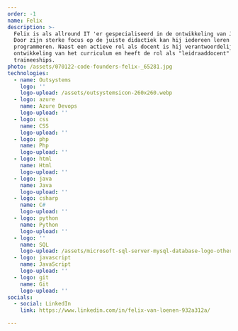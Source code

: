 ```yaml
---
order: -1
name: Felix
description: >-
  Felix is als allround IT 'er gespecialiseerd in de ontwikkeling van Junioren.
  Door zijn sterke focus op de juiste didactiek kan hij iedereen leren
  programmeren. Naast een actieve rol als docent is hij verantwoordelijk voor de
  ontwikkeling van het curriculum en heeft de rol als "leidraaddocent" in onze
  traineeships.
photo: /assets/070122-code-founders-felix-_65281.jpg
technologies:
  - name: Outsystems
    logo: ''
    logo-upload: /assets/outsystemsicon-260x260.webp
  - logo: azure
    name: Azure Devops
    logo-upload: ''
  - logo: css
    name: CSS
    logo-upload: ''
  - logo: php
    name: Php
    logo-upload: ''
  - logo: html
    name: Html
    logo-upload: ''
  - logo: java
    name: Java
    logo-upload: ''
  - logo: csharp
    name: C#
    logo-upload: ''
  - logo: python
    name: Python
    logo-upload: ''
  - logo: ''
    name: SQL
    logo-upload: /assets/microsoft-sql-server-mysql-database-logo-others-small.png
  - logo: javascript
    name: JavaScript
    logo-upload: ''
  - logo: git
    name: Git
    logo-upload: ''
socials:
  - social: LinkedIn
    link: https://www.linkedin.com/in/felix-van-loenen-932a312a/

---
```


